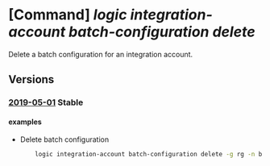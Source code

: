 # [Command] _logic integration-account batch-configuration delete_

Delete a batch configuration for an integration account.

## Versions

### [2019-05-01](/Resources/mgmt-plane/L3N1YnNjcmlwdGlvbnMve30vcmVzb3VyY2Vncm91cHMve30vcHJvdmlkZXJzL21pY3Jvc29mdC5sb2dpYy9pbnRlZ3JhdGlvbmFjY291bnRzL3t9L2JhdGNoY29uZmlndXJhdGlvbnMve30=/2019-05-01.xml) **Stable**

<!-- mgmt-plane /subscriptions/{}/resourcegroups/{}/providers/microsoft.logic/integrationaccounts/{}/batchconfigurations/{} 2019-05-01 -->

#### examples

- Delete batch configuration
    ```bash
        logic integration-account batch-configuration delete -g rg -n batch --integration-account-name name
    ```
